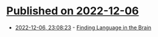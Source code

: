 # [Published on 2022-12-06](index.md)

* [2022-12-06, 23:08:23](https://news.ycombinator.com/item?id=33888394) - [Finding Language in the Brain](https://thereader.mitpress.mit.edu/finding-language-in-the-brain/)
